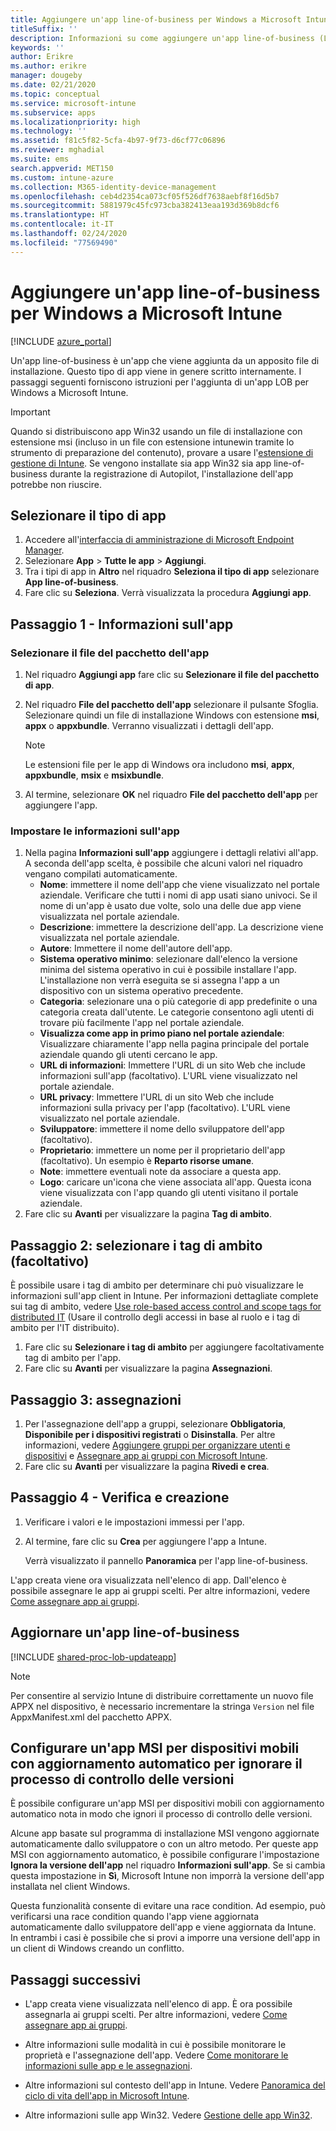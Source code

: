 ```yaml
---
title: Aggiungere un'app line-of-business per Windows a Microsoft Intune
titleSuffix: ''
description: Informazioni su come aggiungere un'app line-of-business (LOB) per Windows usando Microsoft Intune.
keywords: ''
author: Erikre
ms.author: erikre
manager: dougeby
ms.date: 02/21/2020
ms.topic: conceptual
ms.service: microsoft-intune
ms.subservice: apps
ms.localizationpriority: high
ms.technology: ''
ms.assetid: f81c5f82-5cfa-4b97-9f73-d6cf77c06896
ms.reviewer: mghadial
ms.suite: ems
search.appverid: MET150
ms.custom: intune-azure
ms.collection: M365-identity-device-management
ms.openlocfilehash: ceb4d2354ca073cf05f526df7638aebf8f16d5b7
ms.sourcegitcommit: 5881979c45fc973cba382413eaa193d369b8dcf6
ms.translationtype: HT
ms.contentlocale: it-IT
ms.lasthandoff: 02/24/2020
ms.locfileid: "77569490"
---
```

# <a name="add-a-windows-line-of-business-app-to-microsoft-intune"></a>Aggiungere un'app line-of-business per Windows a Microsoft Intune

[!INCLUDE [azure_portal](../includes/azure_portal.md)]

Un'app line-of-business è un'app che viene aggiunta da un apposito file di installazione. Questo tipo di app viene in genere scritto internamente. I passaggi seguenti forniscono istruzioni per l'aggiunta di un'app LOB per Windows a Microsoft Intune.

> [!IMPORTANT]
> Quando si distribuiscono app Win32 usando un file di installazione con estensione msi (incluso in un file con estensione intunewin tramite lo strumento di preparazione del contenuto), provare a usare l'[estensione di gestione di Intune](../apps/intune-management-extension.md). Se vengono installate sia app Win32 sia app line-of-business durante la registrazione di Autopilot, l'installazione dell'app potrebbe non riuscire.  

## <a name="select-the-app-type"></a>Selezionare il tipo di app

1. Accedere all'[interfaccia di amministrazione di Microsoft Endpoint Manager](https://go.microsoft.com/fwlink/?linkid=2109431).
2. Selezionare **App** > **Tutte le app** > **Aggiungi**.
3. Tra i tipi di app in **Altro** nel riquadro **Seleziona il tipo di app** selezionare **App line-of-business**.
4. Fare clic su **Seleziona**. Verrà visualizzata la procedura **Aggiungi app**.

## <a name="step-1---app-information"></a>Passaggio 1 - Informazioni sull'app

### <a name="select-the-app-package-file"></a>Selezionare il file del pacchetto dell'app

1. Nel riquadro **Aggiungi app** fare clic su **Selezionare il file del pacchetto di app**. 
2. Nel riquadro **File del pacchetto dell'app** selezionare il pulsante Sfoglia. Selezionare quindi un file di installazione Windows con estensione **msi**, **appx** o **appxbundle**.
   Verranno visualizzati i dettagli dell'app.

    > [!NOTE]
    > Le estensioni file per le app di Windows ora includono **msi**, **appx**, **appxbundle**, **msix** e **msixbundle**.  

3. Al termine, selezionare **OK** nel riquadro **File del pacchetto dell'app** per aggiungere l'app.

### <a name="set-app-information"></a>Impostare le informazioni sull'app

1. Nella pagina **Informazioni sull'app** aggiungere i dettagli relativi all'app. A seconda dell'app scelta, è possibile che alcuni valori nel riquadro vengano compilati automaticamente.
    - **Nome**: immettere il nome dell'app che viene visualizzato nel portale aziendale. Verificare che tutti i nomi di app usati siano univoci. Se il nome di un'app è usato due volte, solo una delle due app viene visualizzata nel portale aziendale.
    - **Descrizione**: immettere la descrizione dell'app. La descrizione viene visualizzata nel portale aziendale.
    - **Autore**: Immettere il nome dell'autore dell'app.
    - **Sistema operativo minimo**: selezionare dall'elenco la versione minima del sistema operativo in cui è possibile installare l'app. L'installazione non verrà eseguita se si assegna l'app a un dispositivo con un sistema operativo precedente.
    - **Categoria**: selezionare una o più categorie di app predefinite o una categoria creata dall'utente. Le categorie consentono agli utenti di trovare più facilmente l'app nel portale aziendale.
    - **Visualizza come app in primo piano nel portale aziendale**: Visualizzare chiaramente l'app nella pagina principale del portale aziendale quando gli utenti cercano le app.
    - **URL di informazioni**: Immettere l'URL di un sito Web che include informazioni sull'app (facoltativo). L'URL viene visualizzato nel portale aziendale.
    - **URL privacy**: Immettere l'URL di un sito Web che include informazioni sulla privacy per l'app (facoltativo). L'URL viene visualizzato nel portale aziendale.
    - **Sviluppatore**: immettere il nome dello sviluppatore dell'app (facoltativo).
    - **Proprietario**: immettere un nome per il proprietario dell'app (facoltativo). Un esempio è **Reparto risorse umane**.
    - **Note**: immettere eventuali note da associare a questa app.
    - **Logo**: caricare un'icona che viene associata all'app. Questa icona viene visualizzata con l'app quando gli utenti visitano il portale aziendale.
2. Fare clic su **Avanti** per visualizzare la pagina **Tag di ambito**.

## <a name="step-2---select-scope-tags-optional"></a>Passaggio 2: selezionare i tag di ambito (facoltativo)
È possibile usare i tag di ambito per determinare chi può visualizzare le informazioni sull'app client in Intune. Per informazioni dettagliate complete sui tag di ambito, vedere [Use role-based access control and scope tags for distributed IT](../fundamentals/scope-tags.md) (Usare il controllo degli accessi in base al ruolo e i tag di ambito per l'IT distribuito).

1. Fare clic su **Selezionare i tag di ambito** per aggiungere facoltativamente tag di ambito per l'app. 
2. Fare clic su **Avanti** per visualizzare la pagina **Assegnazioni**.

## <a name="step-3---assignments"></a>Passaggio 3: assegnazioni

1. Per l'assegnazione dell'app a gruppi, selezionare **Obbligatoria**, **Disponibile per i dispositivi registrati** o **Disinstalla**. Per altre informazioni, vedere [Aggiungere gruppi per organizzare utenti e dispositivi](~/fundamentals/groups-add.md) e [Assegnare app ai gruppi con Microsoft Intune](apps-deploy.md).
2. Fare clic su **Avanti** per visualizzare la pagina **Rivedi e crea**. 

## <a name="step-4---review--create"></a>Passaggio 4 - Verifica e creazione

1. Verificare i valori e le impostazioni immessi per l'app.
2. Al termine, fare clic su **Crea** per aggiungere l'app a Intune.

    Verrà visualizzato il pannello **Panoramica** per l'app line-of-business.

L'app creata viene ora visualizzata nell'elenco di app. Dall'elenco è possibile assegnare le app ai gruppi scelti. Per altre informazioni, vedere [Come assegnare app ai gruppi](apps-deploy.md).

## <a name="update-a-line-of-business-app"></a>Aggiornare un'app line-of-business

[!INCLUDE [shared-proc-lob-updateapp](../includes/shared-proc-lob-updateapp.md)]

   > [!NOTE]
   > Per consentire al servizio Intune di distribuire correttamente un nuovo file APPX nel dispositivo, è necessario incrementare la stringa `Version` nel file AppxManifest.xml del pacchetto APPX.

## <a name="configure-a-self-updating-mobile-msi-app-to-ignore-the-version-check-process"></a>Configurare un'app MSI per dispositivi mobili con aggiornamento automatico per ignorare il processo di controllo delle versioni

È possibile configurare un'app MSI per dispositivi mobili con aggiornamento automatico nota in modo che ignori il processo di controllo delle versioni.

Alcune app basate sul programma di installazione MSI vengono aggiornate automaticamente dallo sviluppatore o con un altro metodo. Per queste app MSI con aggiornamento automatico, è possibile configurare l'impostazione **Ignora la versione dell'app** nel riquadro **Informazioni sull'app**. Se si cambia questa impostazione in **Sì**, Microsoft Intune non imporrà la versione dell'app installata nel client Windows.

Questa funzionalità consente di evitare una race condition. Ad esempio, può verificarsi una race condition quando l'app viene aggiornata automaticamente dallo sviluppatore dell'app e viene aggiornata da Intune. In entrambi i casi è possibile che si provi a imporre una versione dell'app in un client di Windows creando un conflitto.

## <a name="next-steps"></a>Passaggi successivi

- L'app creata viene visualizzata nell'elenco di app. È ora possibile assegnarla ai gruppi scelti. Per altre informazioni, vedere [Come assegnare app ai gruppi](apps-deploy.md).

- Altre informazioni sulle modalità in cui è possibile monitorare le proprietà e l'assegnazione dell'app. Vedere [Come monitorare le informazioni sulle app e le assegnazioni](apps-monitor.md).

- Altre informazioni sul contesto dell'app in Intune. Vedere [Panoramica del ciclo di vita dell'app in Microsoft Intune](app-lifecycle.md).

- Altre informazioni sulle app Win32. Vedere [Gestione delle app Win32](~/apps/apps-win32-app-management.md).
